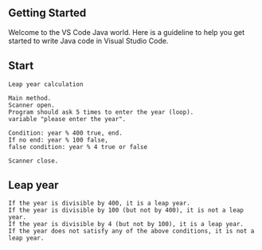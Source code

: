## Getting Started

Welcome to the VS Code Java world. Here is a guideline to help you get started to write Java code in Visual Studio Code.

## Start

    Leap year calculation

    Main method.
    Scanner open.
    Program should ask 5 times to enter the year (loop).
    variable "please enter the year".
    
    Condition: year % 400 true, end.
    If no end: year % 100 false, 
    false condition: year % 4 true or false
    
    Scanner close.

    
## Leap year

    If the year is divisible by 400, it is a leap year.
    If the year is divisible by 100 (but not by 400), it is not a leap year.
    If the year is divisible by 4 (but not by 100), it is a leap year.
    If the year does not satisfy any of the above conditions, it is not a leap year.
